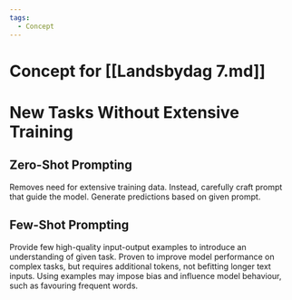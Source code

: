 ```yaml
---
tags:
  - Concept
---
```

# Concept for [[Landsbydag 7.md]]

# New Tasks Without Extensive Training

## Zero-Shot Prompting

Removes need for extensive training data. Instead, carefully craft prompt that guide the model. Generate predictions based on given prompt.

## Few-Shot Prompting

Provide few high-quality input-output examples to introduce an understanding of given task. Proven to improve model performance on complex tasks, but requires additional tokens, not befitting longer text inputs. Using examples may impose bias and influence model behaviour, such as favouring frequent words.